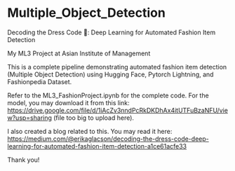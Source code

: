 # Multiple_Object_Detection
Decoding the Dress Code 👗: Deep Learning for Automated Fashion Item Detection

My ML3 Project at Asian Institute of Management

This is a complete pipeline demonstrating automated fashion item detection (Multiple Object Detection) using Hugging Face, Pytorch Lightning, and Fashionpedia Dataset.

Refer to the ML3_FashionProject.ipynb for the complete code. For the model, you may download it from this link: https://drive.google.com/file/d/1iAcZv3nndPcRkDKDhAx4itUTFuBzaNFU/view?usp=sharing (file too big to upload here).

I also created a blog related to this. You may read it here: https://medium.com/@erikaglacson/decoding-the-dress-code-deep-learning-for-automated-fashion-item-detection-a1ce61acfe33

Thank you!
